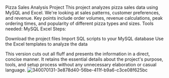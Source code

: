 Pizza Sales Analysis Project
This project analyzes pizza sales data using MySQL and Excel. We're looking at sales patterns, customer preferences, and revenue. Key points include order volumes, revenue calculations, peak ordering times, and popularity of different pizza types and sizes.
Tools needed:
MySQL
Excel
Steps:

Download the project files
Import SQL scripts to your MySQL database
Use the Excel templates to analyze the data

This version cuts out all fluff and presents the information in a direct, concise manner. It retains the essential details about the project's purpose, tools, and setup process without any unnecessary elaboration or casual language.
![340070131-3e878d40-56be-411f-b9a6-c3ce08f625bc](https://github.com/altanurag/pizza-sales-analysis/assets/174809452/34c4f631-d0de-499d-98f7-ed085a45f4c5)

